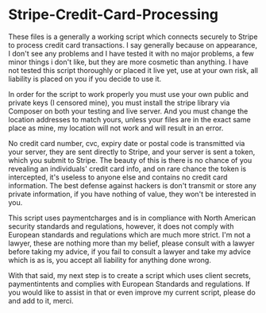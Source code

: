 # Stripe-Credit-Card-Processing

These files is a generally a working script which connects securely to Stripe to process credit card transactions. I say generally because on appearance, I don't see any problems and I have tested it with no major problems, a few minor things i don't like, but they are more cosmetic than anything. I have not tested this script thoroughly or placed it live yet, use at your own risk, all liability is placed on you if you decide to use it.

In order for the script to work properly you must use your own public and private keys (I censored mine), you must install the stripe library via Composer on both your testing and live server. And you must change the location addresses to match yours, unless your files are in the exact same place as mine, my location will not work and will result in an error.

No credit card number, cvc, expiry date or postal code is transmitted via your server, they are sent directly to Stripe, and your server is sent a token, which you submit to Stripe. The beauty of this is there is no chance of you revealing an individuals' credit card info, and on rare chance the token is intercepted, it's useless to anyone else and contains no credit card information. The best defense against hackers is don't transmit or store any private information, if you have nothing of value, they won't be interested in you.

This script uses paymentcharges and is in compliance with North American security standards and regulations, however, it does not comply with European standards and regulations which are much more strict. I'm not a lawyer, these are nothing more than my belief, please consult with a lawyer before taking my advice, if you fail to consult a lawyer and take my advice which is as is, you accept all liability for anything done wrong.

With that said, my next step is to create a script which uses client secrets, paymentintents and complies with European Standards and regulations. If you would like to assist in that or even improve my current script, please do and add to it, merci.
